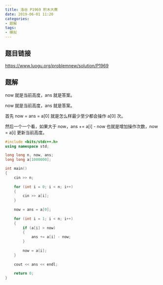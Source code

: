 ```yaml
---
title: 洛谷 P1969 积木大赛
date: 2019-06-01 11:20
categories:
- 题解
tags:
- 模拟
---
```


## 题目链接

https://www.luogu.org/problemnew/solution/P1969

<!-- More -->

## 题解

now 就是当前高度，ans 就是答案。

now 就是当前高度，ans 就是答案。

首先 now = ans = a[0] 就是怎么样最少至少都会操作 a[0] 次。

然后一个一个看，如果大于 now，ans += a[i] - now 也就是增加操作次数，now = a[i] 更新当前高度。

```cpp
#include <bits/stdc++.h>
using namespace std;

long long n, now, ans;
long long a[1000000];

int main()
{
    cin >> n;
    
    for (int i = 0; i < n; i++)
    {
        cin >> a[i];
    }
    
    now = ans = a[0];
    
    for (int i = 1; i < n; i++)
    {
        if (a[i] > now)
        {
            ans += a[i] - now;
        }
        
        now = a[i];
    }
    
    cout << ans << endl;
    
    return 0; 
}
```

